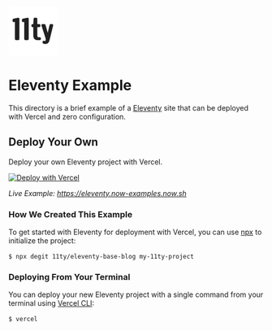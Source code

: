 ![Eleventy Logo](https://github.com/vercel/vercel/blob/master/packages/frameworks/logos/eleventy.svg)

# Eleventy Example

This directory is a brief example of a [Eleventy](https://www.11ty.io/) site that can be deployed with Vercel and zero configuration.

## Deploy Your Own

Deploy your own Eleventy project with Vercel.

[![Deploy with Vercel](https://vercel.com/button)](https://vercel.com/import/project?template=https://github.com/vercel/vercel/tree/master/examples/eleventy)

_Live Example: https://eleventy.now-examples.now.sh_

### How We Created This Example

To get started with Eleventy for deployment with Vercel, you can use [npx](https://www.npmjs.com/package/npx) to initialize the project:

```shell
$ npx degit 11ty/eleventy-base-blog my-11ty-project
```

### Deploying From Your Terminal

You can deploy your new Eleventy project with a single command from your terminal using [Vercel CLI](https://vercel.com/download):

```shell
$ vercel
```
